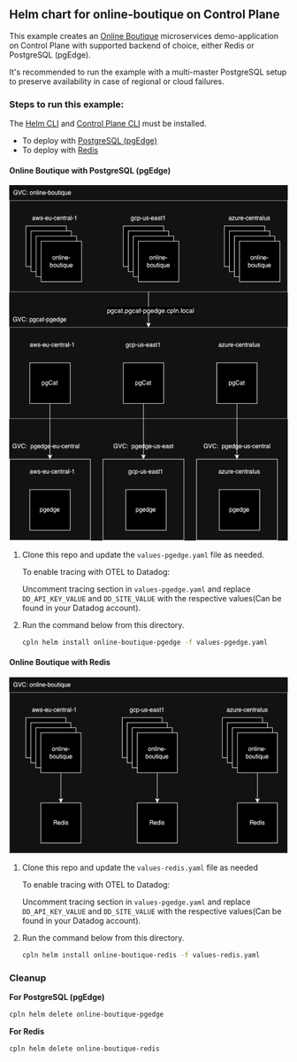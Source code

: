 ## Helm chart for online-boutique on Control Plane

This example creates an [Online Boutique](https://github.com/GoogleCloudPlatform/microservices-demo) microservices demo-application on Control Plane with supported backend of choice, either Redis or PostgreSQL (pgEdge).

It's recommended to run the example with a multi-master PostgreSQL setup to preserve availability in case of regional or cloud failures.

### Steps to run this example:

The [Helm CLI](https://helm.sh/docs/intro/install/#through-package-managers) and [Control Plane CLI](https://docs.controlplane.com/reference/cli#install-npm) must be installed.

* To deploy with [PostgreSQL (pgEdge)](#online-boutique-with-postgresql-pgedge)
* To deploy with [Redis](#online-boutique-with-redis)

#### Online Boutique with PostgreSQL (pgEdge)

![Alt text](pgedge.png)

1. Clone this repo and update the `values-pgedge.yaml` file as needed. 
   
   To enable tracing with OTEL to Datadog:

   Uncomment tracing section in `values-pgedge.yaml` and replace `DD_API_KEY_VALUE` and `DD_SITE_VALUE` with the respective values(Can be found in your Datadog account).

2. Run the command below from this directory.

   ```bash
   cpln helm install online-boutique-pgedge -f values-pgedge.yaml
   ```

#### Online Boutique with Redis

![Alt text](redis.png)

1. Clone this repo and update the `values-redis.yaml` file as needed

   To enable tracing with OTEL to Datadog:

   Uncomment tracing section in `values-pgedge.yaml` and replace `DD_API_KEY_VALUE` and `DD_SITE_VALUE` with the respective values(Can be found in your Datadog account).

2. Run the command below from this directory.

   ```bash
   cpln helm install online-boutique-redis -f values-redis.yaml
   ```


### Cleanup

**For PostgreSQL (pgEdge)**

```bash
cpln helm delete online-boutique-pgedge
```

**For Redis**

```bash
cpln helm delete online-boutique-redis
```
